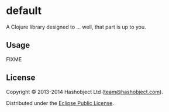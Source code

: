 # default

A Clojure library designed to ... well, that part is up to you.

## Usage

FIXME

## License

Copyright © 2013-2014 Hashobject Ltd (team@hashobject.com).

Distributed under the [Eclipse Public License](http://opensource.org/licenses/eclipse-1.0).
